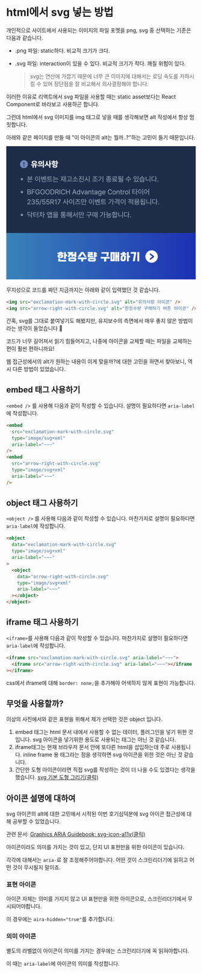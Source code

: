 # html에서 svg 넣는 방법

개인적으로 사이트에서 사용되는 이미지의 파일 포멧을 png, svg 중 선택하는 기준은 다음과 같습니다.

- .png 파일: static하다. 비교적 크기가 크다.

- .svg 파일: interaction이 있을 수 있다. 비교적 크기가 작다. 깨질 위험이 있다.

  > svg는 연산에 가깝기 때문에 너무 큰 이미지에 대해서는 로딩 속도를 저하시킬 수 있어 장단점을 잘 비교해서 의사결정해야 합니다.

이러한 이유로 리액트에서 svg 파일을 사용할 때는 static asset보다는 React Component로 바라보고 사용하곤 합니다.

그런데 html에서 svg 이미지를 img 태그로 넣을 때를 생각해보면 alt 작성에서 항상 멈칫합니다.

아래와 같은 페이지를 만들 때 "이 아이콘의 alt는 뭘까..?"하는 고민이 들기 때문입니다.

![사진 첨부](./photo/0905-svg-example.png)

무지성으로 코드를 짜던 지금까지는 아래와 같이 입력했던 것 같습니다.

```html
<img src="exclamation-mark-with-circle.svg" alt="유의사항 아이콘" />
<img src="arrow-right-with-circle.svg" alt="한정수량 구매하기 버튼 아이콘" />
```

간혹, svg를 그대로 붙여넣기도 해봤지만, 유지보수의 측면에서 매우 좋지 않은 방법이라는 생각이 들었습니다 🧐

코드가 너무 길어져서 읽기 힘들어지고, 나중에 아이콘을 교체할 때는 파일을 교체하는 편이 훨씬 편하니까요!

웹 접근성에서의 alt가 원하는 내용이 이게 맞을까?에 대한 고민을 하면서 찾아보니, 역시 다른 방법이 있었습니다.

## embed 태그 사용하기

`<embed />` 를 사용해 다음과 같이 작성할 수 있습니다. 설명이 필요하다면 `aria-label`에 작성합니다.

```html
<embed
  src="exclamation-mark-with-circle.svg"
  type="image/svg+xml"
  aria-label="~~~"
/>
<embed
  src="arrow-right-with-circle.svg"
  type="image/svg+xml"
  aria-label="~~~"
/>
```

## object 태그 사용하기

`<object />` 를 사용해 다음과 같이 작성할 수 있습니다. 마찬가지로 설명이 필요하다면 `aria-label`에 작성합니다.

```html
<object
  data="exclamation-mark-with-circle.svg"
  type="image/svg+xml"
  aria-label="~~~"
>
  <object
    data="arrow-right-with-circle.svg"
    type="image/svg+xml"
    aria-label="~~~"
  ></object>
</object>
```

## iframe 태그 사용하기

`<iframe>`를 사용해 다음과 같이 작성할 수 있습니다. 마찬가지로 설명이 필요하다면 `aria-label`에 작성합니다.

```html
<iframe src="exclamation-mark-with-circle.svg" aria-label="~~~">
  <iframe src="arrow-right-with-circle.svg" aria-label="~~~"></iframe
></iframe>
```

css에서 iframe에 대해 `border: none;`을 추가해야 어색하지 않게 표현이 가능합니다.

## 무엇을 사용할까?

이상의 사진에서와 같은 표현을 위해서 제가 선택한 것은 object 입니다.

1. embed 태그는 html 문서 내에서 사용할 수 없는 데이터, 플러그인을 넣기 위한 것입니다. svg 아이콘을 넣기위한 용도로 사용되는 태그는 아닌 것 같습니다.
2. iframe태그는 현재 브라우저 문서 안에 또다른 html을 삽입하는데 주로 사용됩니다. inline frame 용 태그라는 점을 생각하면 svg 아이콘을 위한 것은 아닌 것 같습니다.
3. 간단한 도형 아이콘이라면 직접 svg를 작성하는 것이 더 나을 수도 있겠다는 생각을 했습니다. [svg 기본 도형 그리기(클릭)](https://a11y.gitbook.io/graphics-aria/svg-graphics/svg-basic-shapes)

## 아이콘 설명에 대하여

svg 아이콘의 alt에 대한 고민에서 시작된 이번 호기심덕분에 svg 아이콘 접근성에 대해 공부할 수 있었습니다.

관련 문서: [Graphics ARIA Guidebook: svg-icon-a11y(클릭)](https://a11y.gitbook.io/graphics-aria/svg-graphics/svg-icon-a11y)

아이콘이라도 의미를 가지는 것이 있고, 단지 UI 표현만을 위한 아이콘이 있습니다.

각각에 대해서는 `aria-`로 잘 조정해주어야합니다. 어떤 것이 스크린리더기에 읽히고 어떤 것이 무시될지 말이죠.

### 표현 아이콘

아이콘 자체는 의미를 가지지 않고 UI 표현만을 위한 아이콘으로, 스크린리더기에서 무시되어야합니다.

이 경우에는 `aira-hidden="true"`를 추가합니다.

### 의미 아이콘

별도의 라벨없이 아이콘이 의미를 가지는 경우에는 스크린리더기에 꼭 읽혀야합니다.

이 때는 `aria-label`에 아이콘의 의미를 작성합니다.
